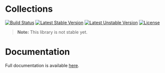 <h1>Collections</h1>

[![Build Status](https://travis-ci.com/aphiria/collections.svg)](https://travis-ci.com/aphiria/collections)
[![Latest Stable Version](https://poser.pugx.org/aphiria/collections/v/stable.svg)](https://packagist.org/packages/aphiria/collections)
[![Latest Unstable Version](https://poser.pugx.org/aphiria/collections/v/unstable.svg)](https://packagist.org/packages/aphiria/collections)
[![License](https://poser.pugx.org/aphiria/collections/license.svg)](https://packagist.org/packages/aphiria/collections)

> **Note:** This library is not stable yet.

<h1>Documentation</h1>

Full documentation is available <a href="https://github.com/aphiria/docs/blob/master/collections.md" target="_blank">here</a>.
